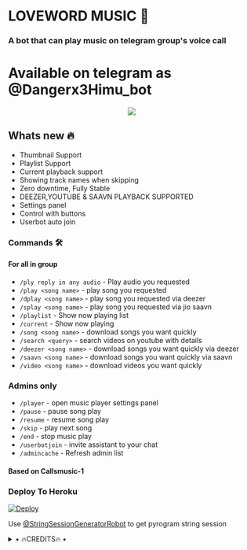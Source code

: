 <h1 align="centre">LOVEWORD MUSIC 🎵</h1>

### A bot that can play music on telegram group's voice call

# Available on telegram as @Dangerx3Himu_bot

<p align="center">
  <img src="https://telegra.ph/file/c2361a1c65ab40fdb3528.jpg">
</p>

<h2> Whats new 🔥 </h2>

- Thumbnail Support
- Playlist Support
- Current playback support
- Showing track names when skipping
- Zero downtime, Fully Stable
- DEEZER,YOUTUBE & SAAVN PLAYBACK SUPPORTED
- Settings panel
- Control with buttons
- Userbot auto join

### Commands 🛠
#### For all in group

- `/ply reply in any audio` - Play audio you requested 
- `/play <song name>` - play song you requested 
- `/dplay <song name>` - play song you requested via deezer
- `/splay <song name>` - play song you requested via jio saavn
- `/playlist` - Show now playing list
- `/current` - Show now playing
- `/song <song name>` - download songs you want quickly
- `/search <query>` - search videos on youtube with details
- `/deezer <song name>` - download songs you want quickly via deezer
- `/saavn <song name>` - download songs you want quickly via saavn
- `/video <song name>` - download videos you want quickly



### Admins only 

- `/player` - open music player settings panel
- `/pause` - pause song play
- `/resume` - resume song play
- `/skip` - play next song
- `/end` - stop music play
- `/userbotjoin` - invite assistant to your chat
- `/admincache` - Refresh admin list



#### Based on Callsmusic-1

### Deploy To Heroku</h4>

[![Deploy](https://www.herokucdn.com/deploy/button.svg)](https://heroku.com/deploy?template=https://github.com/dangerxmusic/LOVEWORD)

Use [@StringSessionGeneratorRobot](https://t.me/StringSessionGeneratorRobot) to get pyrogram string session
</details>

<details>

<summary> • 🔥CREDITS🔥 • </summary>
<h2 align="center"> <a href="https://github.com/HgxDaNgEr">🔥 DANGER 🔥
